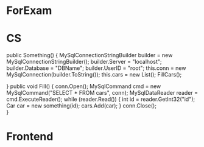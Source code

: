# ForExam
# CS
 public Something()
 {
     MySqlConnectionStringBuilder builder = new MySqlConnectionStringBuilder();
     builder.Server = "localhost";
     builder.Database = "DBName";
     builder.UserID = "root";
     this.conn = new MySqlConnection(builder.ToString());
     this.cars = new List<Car>();
     FillCars();

 }
 public void Fill()
 {
     conn.Open();
     MySqlCommand cmd = new MySqlCommand("SELECT * FROM cars", conn);
     MySqlDataReader reader = cmd.ExecuteReader();
     while (reader.Read())
     {
         int id = reader.GetInt32("id");
         Car car = new something(id);
         cars.Add(car);
     }
     conn.Close();           
 }

 # Frontend
